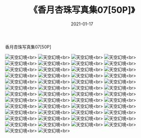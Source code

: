 ﻿---
layout: post
title: 《香月杏珠写真集07[50P]》
date: 2021-01-17
img: http://photo.orgx.cf/性感/2021/香月杏珠写真集07[50P]/000.jpg
tags: [美女,性感,泳衣]
---

香月杏珠写真集07[50P]



![天空幻境](http://photo.orgx.cf/性感/2021/香月杏珠写真集07[50P]/001.jpg''天空幻境'')<br>
![天空幻境](http://photo.orgx.cf/性感/2021/香月杏珠写真集07[50P]/002.jpg''天空幻境'')<br>
![天空幻境](http://photo.orgx.cf/性感/2021/香月杏珠写真集07[50P]/003.jpg''天空幻境'')<br>
![天空幻境](http://photo.orgx.cf/性感/2021/香月杏珠写真集07[50P]/004.jpg''天空幻境'')<br>
![天空幻境](http://photo.orgx.cf/性感/2021/香月杏珠写真集07[50P]/005.jpg''天空幻境'')<br>
![天空幻境](http://photo.orgx.cf/性感/2021/香月杏珠写真集07[50P]/006.jpg''天空幻境'')<br>
![天空幻境](http://photo.orgx.cf/性感/2021/香月杏珠写真集07[50P]/007.jpg''天空幻境'')<br>
![天空幻境](http://photo.orgx.cf/性感/2021/香月杏珠写真集07[50P]/008.jpg''天空幻境'')<br>
![天空幻境](http://photo.orgx.cf/性感/2021/香月杏珠写真集07[50P]/009.jpg''天空幻境'')<br>
![天空幻境](http://photo.orgx.cf/性感/2021/香月杏珠写真集07[50P]/010.jpg''天空幻境'')<br>
![天空幻境](http://photo.orgx.cf/性感/2021/香月杏珠写真集07[50P]/011.jpg''天空幻境'')<br>
![天空幻境](http://photo.orgx.cf/性感/2021/香月杏珠写真集07[50P]/012.jpg''天空幻境'')<br>
![天空幻境](http://photo.orgx.cf/性感/2021/香月杏珠写真集07[50P]/013.jpg''天空幻境'')<br>
![天空幻境](http://photo.orgx.cf/性感/2021/香月杏珠写真集07[50P]/014.jpg''天空幻境'')<br>
![天空幻境](http://photo.orgx.cf/性感/2021/香月杏珠写真集07[50P]/015.jpg''天空幻境'')<br>
![天空幻境](http://photo.orgx.cf/性感/2021/香月杏珠写真集07[50P]/016.jpg''天空幻境'')<br>
![天空幻境](http://photo.orgx.cf/性感/2021/香月杏珠写真集07[50P]/017.jpg''天空幻境'')<br>
![天空幻境](http://photo.orgx.cf/性感/2021/香月杏珠写真集07[50P]/018.jpg''天空幻境'')<br>
![天空幻境](http://photo.orgx.cf/性感/2021/香月杏珠写真集07[50P]/019.jpg''天空幻境'')<br>
![天空幻境](http://photo.orgx.cf/性感/2021/香月杏珠写真集07[50P]/020.jpg''天空幻境'')<br>
![天空幻境](http://photo.orgx.cf/性感/2021/香月杏珠写真集07[50P]/021.jpg''天空幻境'')<br>
![天空幻境](http://photo.orgx.cf/性感/2021/香月杏珠写真集07[50P]/022.jpg''天空幻境'')<br>
![天空幻境](http://photo.orgx.cf/性感/2021/香月杏珠写真集07[50P]/023.jpg''天空幻境'')<br>
![天空幻境](http://photo.orgx.cf/性感/2021/香月杏珠写真集07[50P]/024.jpg''天空幻境'')<br>
![天空幻境](http://photo.orgx.cf/性感/2021/香月杏珠写真集07[50P]/025.jpg''天空幻境'')<br>
![天空幻境](http://photo.orgx.cf/性感/2021/香月杏珠写真集07[50P]/026.jpg''天空幻境'')<br>
![天空幻境](http://photo.orgx.cf/性感/2021/香月杏珠写真集07[50P]/027.jpg''天空幻境'')<br>
![天空幻境](http://photo.orgx.cf/性感/2021/香月杏珠写真集07[50P]/028.jpg''天空幻境'')<br>
![天空幻境](http://photo.orgx.cf/性感/2021/香月杏珠写真集07[50P]/029.jpg''天空幻境'')<br>
![天空幻境](http://photo.orgx.cf/性感/2021/香月杏珠写真集07[50P]/030.jpg''天空幻境'')<br>
![天空幻境](http://photo.orgx.cf/性感/2021/香月杏珠写真集07[50P]/031.jpg''天空幻境'')<br>
![天空幻境](http://photo.orgx.cf/性感/2021/香月杏珠写真集07[50P]/032.jpg''天空幻境'')<br>
![天空幻境](http://photo.orgx.cf/性感/2021/香月杏珠写真集07[50P]/033.jpg''天空幻境'')<br>
![天空幻境](http://photo.orgx.cf/性感/2021/香月杏珠写真集07[50P]/034.jpg''天空幻境'')<br>
![天空幻境](http://photo.orgx.cf/性感/2021/香月杏珠写真集07[50P]/035.jpg''天空幻境'')<br>
![天空幻境](http://photo.orgx.cf/性感/2021/香月杏珠写真集07[50P]/036.jpg''天空幻境'')<br>
![天空幻境](http://photo.orgx.cf/性感/2021/香月杏珠写真集07[50P]/037.jpg''天空幻境'')<br>
![天空幻境](http://photo.orgx.cf/性感/2021/香月杏珠写真集07[50P]/038.jpg''天空幻境'')<br>
![天空幻境](http://photo.orgx.cf/性感/2021/香月杏珠写真集07[50P]/039.jpg''天空幻境'')<br>
![天空幻境](http://photo.orgx.cf/性感/2021/香月杏珠写真集07[50P]/040.jpg''天空幻境'')<br>
![天空幻境](http://photo.orgx.cf/性感/2021/香月杏珠写真集07[50P]/041.jpg''天空幻境'')<br>
![天空幻境](http://photo.orgx.cf/性感/2021/香月杏珠写真集07[50P]/042.jpg''天空幻境'')<br>
![天空幻境](http://photo.orgx.cf/性感/2021/香月杏珠写真集07[50P]/043.jpg''天空幻境'')<br>
![天空幻境](http://photo.orgx.cf/性感/2021/香月杏珠写真集07[50P]/044.jpg''天空幻境'')<br>
![天空幻境](http://photo.orgx.cf/性感/2021/香月杏珠写真集07[50P]/045.jpg''天空幻境'')<br>
![天空幻境](http://photo.orgx.cf/性感/2021/香月杏珠写真集07[50P]/046.jpg''天空幻境'')<br>
![天空幻境](http://photo.orgx.cf/性感/2021/香月杏珠写真集07[50P]/047.jpg''天空幻境'')<br>
![天空幻境](http://photo.orgx.cf/性感/2021/香月杏珠写真集07[50P]/048.jpg''天空幻境'')<br>
![天空幻境](http://photo.orgx.cf/性感/2021/香月杏珠写真集07[50P]/049.jpg''天空幻境'')<br>
![天空幻境](http://photo.orgx.cf/性感/2021/香月杏珠写真集07[50P]/050.jpg''天空幻境'')<br>